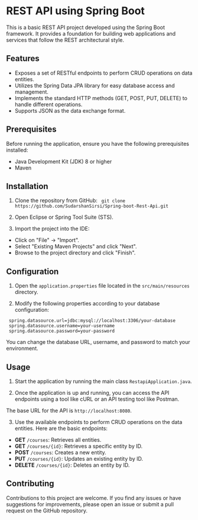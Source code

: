 # REST API using Spring Boot

This is a basic REST API project developed using the Spring Boot framework. It provides a foundation for building web applications and services that follow the REST architectural style.

## Features

- Exposes a set of RESTful endpoints to perform CRUD operations on data entities.
- Utilizes the Spring Data JPA library for easy database access and management.
- Implements the standard HTTP methods (GET, POST, PUT, DELETE) to handle different operations.
- Supports JSON as the data exchange format.

## Prerequisites

Before running the application, ensure you have the following prerequisites installed:

- Java Development Kit (JDK) 8 or higher
- Maven

## Installation

1. Clone the repository from GitHub:
 ``` git clone https://github.com/SudarshanSirsi/Spring-boot-Rest-Api.git```

2. Open Eclipse or Spring Tool Suite (STS).

3. Import the project into the IDE:

- Click on "File" -> "Import".
- Select "Existing Maven Projects" and click "Next".
- Browse to the project directory and click "Finish".

## Configuration

1. Open the `application.properties` file located in the `src/main/resources` directory.

2. Modify the following properties according to your database configuration:
```
 spring.datasource.url=jdbc:mysql://localhost:3306/your-database
 spring.datasource.username=your-username
 spring.datasource.password=your-password
```


You can change the database URL, username, and password to match your environment.

## Usage

1. Start the application by running the main class `RestapiApplication.java`.

2. Once the application is up and running, you can access the API endpoints using a tool like cURL or an API testing tool like Postman.

The base URL for the API is `http://localhost:8080`.

3. Use the available endpoints to perform CRUD operations on the data entities. Here are the basic endpoints:

- **GET** `/courses`: Retrieves all entities.
- **GET** `/courses/{id}`: Retrieves a specific entity by ID.
- **POST** `/courses`: Creates a new entity.
- **PUT** `/courses/{id}`: Updates an existing entity by ID.
- **DELETE** `/courses/{id}`: Deletes an entity by ID.

## Contributing

Contributions to this project are welcome. If you find any issues or have suggestions for improvements, please open an issue or submit a pull request on the GitHub repository.






